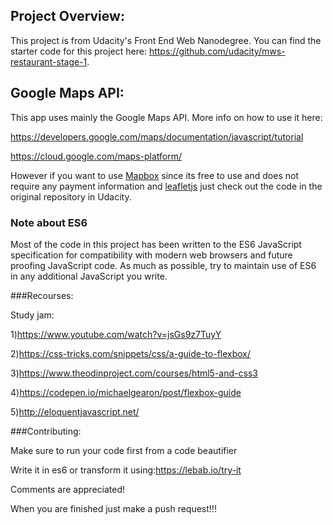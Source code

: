 ## Project Overview:
This project is from Udacity's Front End Web Nanodegree. You can find the starter code for this project here:
https://github.com/udacity/mws-restaurant-stage-1.

## Google Maps API:
This app uses mainly the Google Maps API.
More info on how to use it here:

https://developers.google.com/maps/documentation/javascript/tutorial

https://cloud.google.com/maps-platform/

However if you want to use [Mapbox](https://www.mapbox.com/) 
since its free to use and does not require any payment information and 
[leafletjs](https://leafletjs.com/) 
just check out the code in the original repository in Udacity.

### Note about ES6

Most of the code in this project has been written to the ES6 JavaScript specification for compatibility with modern web browsers and future proofing JavaScript code. As much as possible, try to maintain use of ES6 in any additional JavaScript you write.

###Recourses:

Study jam:

1)https://www.youtube.com/watch?v=jsGs9z7TuyY

2)https://css-tricks.com/snippets/css/a-guide-to-flexbox/

3)https://www.theodinproject.com/courses/html5-and-css3

4)https://codepen.io/michaelgearon/post/flexbox-guide

5)http://eloquentjavascript.net/

###Contributing:

Make sure to run your code first from a code beautifier

Write it in es6 or transform it using:https://lebab.io/try-it

Comments are appreciated!

When you are finished just make a push request!!!


